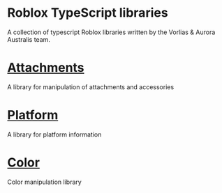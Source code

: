 Roblox TypeScript libraries
===========
A collection of typescript Roblox libraries written by the Vorlias & Aurora Australis team.

[Attachments](https://github.com/roblox-aurora/rbx-libs/tree/master/rbx-attachments)
============
A library for manipulation of attachments and accessories

[Platform](https://github.com/roblox-aurora/rbx-libs/tree/master/rbx-platform)
===============
A library for platform information

[Color](https://github.com/roblox-aurora/rbx-libs/tree/master/rbx-color)
=================
Color manipulation library
